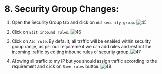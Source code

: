 # 8. Security Group Changes:

1. Open the Security Group tab and click on our ```security group```.
   ![45](https://github.com/DevopsAllInOne/01-AWS-2024/blob/main/Notes-Images/01-499/45.jpg)

2. Click on ```Edit inbound rules```.
   ![46](https://github.com/DevopsAllInOne/01-AWS-2024/blob/main/Notes-Images/01-499/46.jpg)

3. Click on ```Add rule```. By default, all traffic will be enabled within security group range, as per our requirement
   we can add rules and restrict the incoming traffic by editing inbound rules of security group.
   ![47](https://github.com/DevopsAllInOne/01-AWS-2024/blob/main/Notes-Images/01-499/47.jpg)

4. Allowing all traffic to my IP but you should assign traffic according to the requirement and click on
   ```Save rules``` button.
   ![48](https://github.com/DevopsAllInOne/01-AWS-2024/blob/main/Notes-Images/01-499/48.jpg)
